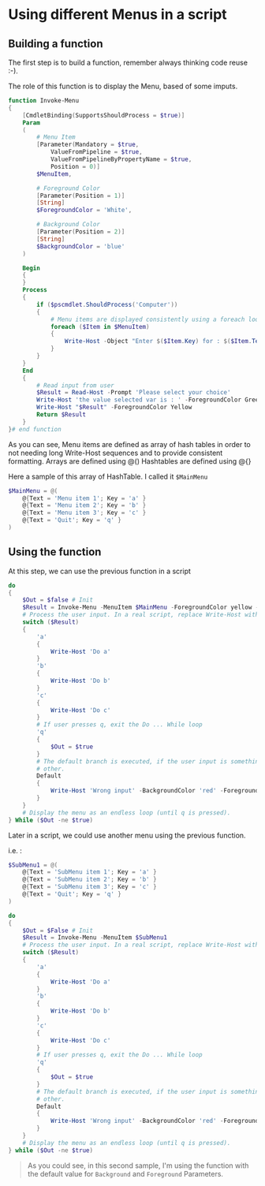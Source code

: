 ﻿# Using different Menus in a script

## Building a function
The first step is to build a function, remember always thinking code reuse :-).

The role of this function is to display the Menu, based of some imputs. 

````powershell
function Invoke-Menu
{
    [CmdletBinding(SupportsShouldProcess = $true)]
    Param
    (
        # Menu Item
        [Parameter(Mandatory = $true, 
            ValueFromPipeline = $true,
            ValueFromPipelineByPropertyName = $true, 
            Position = 0)]
        $MenuItem,

        # Foreground Color
        [Parameter(Position = 1)]
        [String]
        $ForegroundColor = 'White',

        # Background Color
        [Parameter(Position = 2)]
        [String]
        $BackgroundColor = 'blue'
    )

    Begin
    {
    }
    Process
    {
        if ($pscmdlet.ShouldProcess('Computer'))
        {
            # Menu items are displayed consistently using a foreach loop
            foreach ($Item in $MenuItem)
            {
                Write-Host -Object "Enter $($Item.Key) for : $($Item.Text)" -ForegroundColor $ForegroundColor -BackgroundColor $BackgroundColor
            }
        }
    }
    End
    {
        # Read input from user
        $Result = Read-Host -Prompt 'Please select your choice'
        Write-Host 'the value selected var is : ' -ForegroundColor Green -NoNewline
        Write-Host "$Result" -ForegroundColor Yellow
        Return $Result
    }
}# end function
````

As you can see, Menu items are defined as array of hash tables in order to not needing long Write-Host sequences and to provide consistent formatting.
Arrays are defined using @() Hashtables are defined using @{}

Here a sample of this array of HashTable. I called it ````$MainMenu````

````powershell
$MainMenu = @(
    @{Text = 'Menu item 1'; Key = 'a' }
    @{Text = 'Menu item 2'; Key = 'b' }
    @{Text = 'Menu item 3'; Key = 'c' }
    @{Text = 'Quit'; Key = 'q' }
)
````

## Using the function

At this step, we can use the previous function in a script

````powershell
do
{
    $Out = $false # Init
    $Result = Invoke-Menu -MenuItem $MainMenu -ForegroundColor yellow -BackgroundColor darkblue
    # Process the user input. In a real script, replace Write-Host with custom actions
    switch ($Result)
    {
        'a'
        {
            Write-Host 'Do a' 
        }
        'b'
        {
            Write-Host 'Do b' 
        }
        'c'
        {
            Write-Host 'Do c' 
        }
        # If user presses q, exit the Do ... While loop
        'q'
        {
            $Out = $true
        }
        # The default branch is executed, if the user input is something
        # other.
        Default
        {
            Write-Host 'Wrong input' -BackgroundColor 'red' -ForegroundColor 'white'
        }
    }
    # Display the menu as an endless loop (until q is pressed).
} While ($Out -ne $true)
````

Later in a script, we could use another menu using the previous function.

i.e. : 




````powershell
$SubMenu1 = @(
    @{Text = 'SubMenu item 1'; Key = 'a' }
    @{Text = 'SubMenu item 2'; Key = 'b' }
    @{Text = 'SubMenu item 3'; Key = 'c' }
    @{Text = 'Quit'; Key = 'q' }
)

do
{
    $Out = $False # Init
    $Result = Invoke-Menu -MenuItem $SubMenu1
    # Process the user input. In a real script, replace Write-Host with custom actions
    switch ($Result)
    {
        'a'
        {
            Write-Host 'Do a' 
        }
        'b'
        {
            Write-Host 'Do b' 
        }
        'c'
        {
            Write-Host 'Do c' 
        }
        # If user presses q, exit the Do ... While loop
        'q'
        {
            $Out = $true
        }
        # The default branch is executed, if the user input is something
        # other.
        Default
        {
            Write-Host 'Wrong input' -BackgroundColor 'red' -ForegroundColor 'white'
        }
    }
    # Display the menu as an endless loop (until q is pressed).
} while ($Out -ne $true)
````

> As you could see, in this second sample, I'm using the function with the default value for ````Background```` and ````Foreground```` Parameters.  
